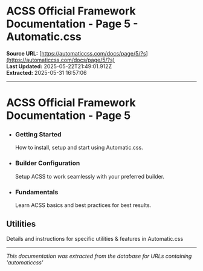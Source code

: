 # ACSS Official Framework Documentation - Page 5 - Automatic.css

**Source URL:** [https://automaticcss.com/docs/page/5/?s](https://automaticcss.com/docs/page/5/?s)  
**Last Updated:** 2025-05-22T21:49:01.912Z  
**Extracted:** 2025-05-31 16:57:06

---

# ACSS Official Framework Documentation - Page 5

*   ### Getting Started
    
    How to install, setup and start using Automatic.css.
    
*   ### Builder Configuration
    
    Setup ACSS to work seamlessly with your preferred builder.
    
*   ### Fundamentals
    
    Learn ACSS basics and best practices for best results.
    

## Utilities

Details and instructions for specific utilities & features in Automatic.css

---

*This documentation was extracted from the database for URLs containing 'automaticcss'*
